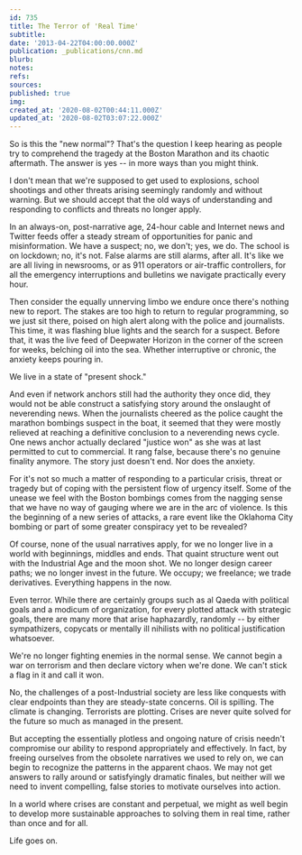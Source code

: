 ```yaml
---
id: 735
title: The Terror of 'Real Time'
subtitle: 
date: '2013-04-22T04:00:00.000Z'
publication: _publications/cnn.md
blurb: 
notes: 
refs: 
sources: 
published: true
img: 
created_at: '2020-08-02T00:44:11.000Z'
updated_at: '2020-08-02T03:07:22.000Z'
---
```

So is this the "new normal"? That's the question I keep hearing as people try to comprehend the tragedy at the Boston Marathon and its chaotic aftermath. The answer is yes -- in more ways than you might think.

I don't mean that we're supposed to get used to explosions, school shootings and other threats arising seemingly randomly and without warning. But we should accept that the old ways of understanding and responding to conflicts and threats no longer apply.

In an always-on, post-narrative age, 24-hour cable and Internet news and Twitter feeds offer a steady stream of opportunities for panic and misinformation. We have a suspect; no, we don't; yes, we do. The school is on lockdown; no, it's not. False alarms are still alarms, after all. It's like we are all living in newsrooms, or as 911 operators or air-traffic controllers, for all the emergency interruptions and bulletins we navigate practically every hour.

Then consider the equally unnerving limbo we endure once there's nothing new to report. The stakes are too high to return to regular programming, so we just sit there, poised on high alert along with the police and journalists. This time, it was flashing blue lights and the search for a suspect. Before that, it was the live feed of Deepwater Horizon in the corner of the screen for weeks, belching oil into the sea. Whether interruptive or chronic, the anxiety keeps pouring in.

We live in a state of "present shock."

And even if network anchors still had the authority they once did, they would not be able construct a satisfying story around the onslaught of neverending news. When the journalists cheered as the police caught the marathon bombings suspect in the boat, it seemed that they were mostly relieved at reaching a definitive conclusion to a neverending news cycle. One news anchor actually declared "justice won" as she was at last permitted to cut to commercial. It rang false, because there's no genuine finality anymore. The story just doesn't end. Nor does the anxiety.

For it's not so much a matter of responding to a particular crisis, threat or tragedy but of coping with the persistent flow of urgency itself. Some of the unease we feel with the Boston bombings comes from the nagging sense that we have no way of gauging where we are in the arc of violence. Is this the beginning of a new series of attacks, a rare event like the Oklahoma City bombing or part of some greater conspiracy yet to be revealed?

Of course, none of the usual narratives apply, for we no longer live in a world with beginnings, middles and ends. That quaint structure went out with the Industrial Age and the moon shot. We no longer design career paths; we no longer invest in the future. We occupy; we freelance; we trade derivatives. Everything happens in the now.

Even terror. While there are certainly groups such as al Qaeda with political goals and a modicum of organization, for every plotted attack with strategic goals, there are many more that arise haphazardly, randomly -- by either sympathizers, copycats or mentally ill nihilists with no political justification whatsoever.

We're no longer fighting enemies in the normal sense. We cannot begin a war on terrorism and then declare victory when we're done. We can't stick a flag in it and call it won.

No, the challenges of a post-Industrial society are less like conquests with clear endpoints than they are steady-state concerns. Oil is spilling. The climate is changing. Terrorists are plotting. Crises are never quite solved for the future so much as managed in the present.

But accepting the essentially plotless and ongoing nature of crisis needn't compromise our ability to respond appropriately and effectively. In fact, by freeing ourselves from the obsolete narratives we used to rely on, we can begin to recognize the patterns in the apparent chaos. We may not get answers to rally around or satisfyingly dramatic finales, but neither will we need to invent compelling, false stories to motivate ourselves into action.

In a world where crises are constant and perpetual, we might as well begin to develop more sustainable approaches to solving them in real time, rather than once and for all.

Life goes on.
